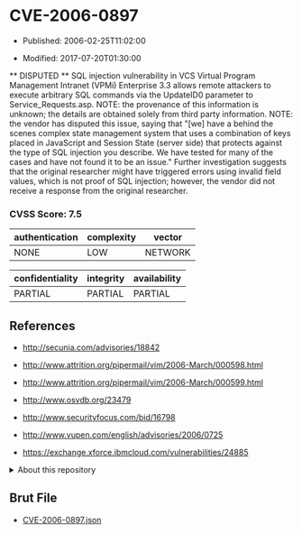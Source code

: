 # CVE-2006-0897

- Published: 2006-02-25T11:02:00

- Modified: 2017-07-20T01:30:00

** DISPUTED **  SQL injection vulnerability in VCS Virtual Program Management Intranet (VPMi) Enterprise 3.3 allows remote attackers to execute arbitrary SQL commands via the UpdateID0 parameter to Service_Requests.asp.  NOTE: the provenance of this information is unknown; the details are obtained solely from third party information.  NOTE: the vendor has disputed this issue, saying that "[we] have a behind the scenes complex state management system that uses a combination of keys placed in JavaScript and Session State (server side) that protects against the type of SQL injection you describe.  We have tested for many of the cases and have not found it to be an issue."  Further investigation suggests that the original researcher might have triggered errors using invalid field values, which is not proof of SQL injection; however, the vendor did not receive a response from the original researcher.

### CVSS Score: **7.5**

| authentication | complexity | vector |
| --- | --- | --- |
| NONE | LOW | NETWORK |

| confidentiality | integrity | availability |
| --- | --- | --- |
| PARTIAL | PARTIAL | PARTIAL |

## References

* http://secunia.com/advisories/18842

* http://www.attrition.org/pipermail/vim/2006-March/000598.html

* http://www.attrition.org/pipermail/vim/2006-March/000599.html

* http://www.osvdb.org/23479

* http://www.securityfocus.com/bid/16798

* http://www.vupen.com/english/advisories/2006/0725

* https://exchange.xforce.ibmcloud.com/vulnerabilities/24885

<details>
<summary>About this repository</summary> 

  This repository is part of the project [Live Hack CVE](https://github.com/Live-Hack-CVE). Main website can be found [www.live-hack.org](https://www.live-hack.org) 
  
  Made by [Sn0wAlice](https://github.com/Sn0wAlice) for the people that care about security and need to have a feed of the latest CVEs. Hope you enjoy it, don't forget to star the repo and follow me on [Twitter](https://twitter.com/Sn0wAlice) and [Github](https://github.com/Sn0wAlice). And that is my [personnal website](https://www.alice-snow.me/)

  - [Home Page](https://github.com/Live-Hack-CVE)
  - [Framework](https://github.com/Live-Hack-CVE/cve-framework)
  - [CVE database](https://github.com/Live-Hack-CVE/full_database)
  - [Changelog](https://github.com/Live-Hack-CVE/Changelog)
</details>

## Brut File

* [CVE-2006-0897.json](https://raw.githubusercontent.com/Live-Hack-CVE/full_database/main/cves/2006/CVE-2006-0897.json)

